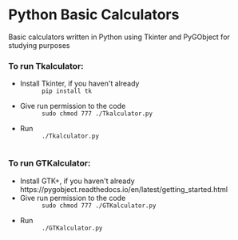 # Python Basic Calculators
Basic calculators written in Python using Tkinter and PyGObject for studying purposes

<h3>To run Tkalculator:</h3>
<ul>
  <li>
    Install Tkinter, if you haven't already
    <code>
      pip install tk
    </code>
  </li>
  <li>
    Give run permission to the code
    <code>
      sudo chmod 777 ./Tkalculator.py
    </code>
  </li>
  <li>
    Run
    <code>
      ./Tkalculator.py
    </code>
  </li>
</ul>

<h3>To run GTKalculator:</h3>
<ul>
  <li>
    Install GTK+, if you haven't already
    <link>
      https://pygobject.readthedocs.io/en/latest/getting_started.html
    </link>
  </li>
  <li>
    Give run permission to the code
    <code>
      sudo chmod 777 ./GTKalculator.py
    </code>
  </li>
  <li>
    Run
    <code>
      ./GTKalculator.py
    </code>
  </li>
</ul>
